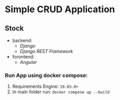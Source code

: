 # Simple CRUD Application 

## Stock
- backend: 
  - *Django*
  - *Django REST Framework*
- forontend: 
  - *Angular* 
  


### Run App using docker compose:
1. Requirements Engine: `19.03.0+`
2. In main folder run: `docker compose up --build`
